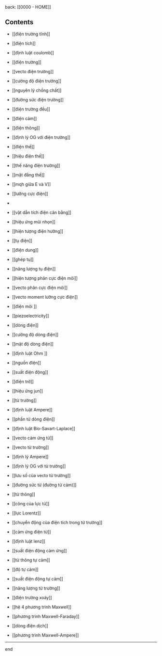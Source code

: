 back: [[0000 - HOME]]

## Contents

- [[điện trường tĩnh]]
- [[điện tích]]
- [[định luật coulomb]]
- [[điện trường]]
- [[vecto điện trường]]
- [[cường độ điện trường]]
- [[nguyên lý chồng chất]]
- [[đường sức điện trường]]
- [[điện trường đều]]
- [[điện cảm]]
- [[điện thông]]
- [[định lý OG với điện trường]]
- [[điện thế]]
- [[hiệu điện thế]]
- [[thế năng điện trường]]
- [[mặt đẳng thế]]
- [[mqh giữa E và V]]
- [[lưỡng cực điện]]
- 

- [[vật dẫn tích điện cân bằng]]
- [[hiệu ứng mũi nhọn]]
- [[hiện tượng điện hưởng]]
- [[tụ điện]]
- [[điện dung]]
- [[ghép tụ]]
- [[năng lượng tụ điện]]

- [[hiện tượng phân cực điện môi]]
-  [[vecto phân cực điện môi]]
- [[vecto moment lưỡng cực điện]]
- [[điện môi ]]
- [[piezoelectricity]]

- [[dòng điện]]
- [[cường độ dòng điện]]
- [[mật độ dòng điện]]
- [[định luật Ohm ]]
- [[nguồn điện]]
- [[suất điện động]]
- [[điện trở]]
- [[hiệu ứng jun]]

- [[từ trường]]
- [[định luật Ampere]]
- [[phần tử dòng điện]]
- [[định luật Bio-Savart-Laplace]]
- [[vecto cảm ứng từ]]
- [[vecto từ trường]]
- [[định lý Ampere]]
- [[định lý OG với từ trường]]
- [[lưu số của vecto từ trường]]
- [[đường sức từ (đường từ cảm)]]
- [[từ thông]]
- [[công của lực từ]]
- [[lực Lorentz]]
- [[chuyển động của điện tích trong từ trường]]

- [[cảm ứng điện từ]]
- [[định luật lenz]]
- [[suất điện động cảm ứng]]
- [[từ thông tự cảm]]
- [[độ tự cảm]]
- [[suất điện động tự cảm]]
- [[năng lượng từ trường]]

- [[điện trường xoáy]]
- [[hệ 4 phương trình Maxwell]]
- [[phương trình Maxwell-Faraday]]
- [[dòng điện dịch]]
- [[phương trình Maxwell-Ampere]]

---
end



